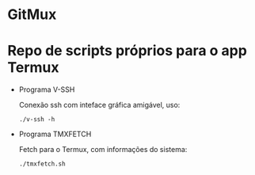 # GitMux
# Repo de scripts próprios para o app Termux

- Programa V-SSH 

  Conexão ssh com inteface gráfica amigável, uso:

      ./v-ssh -h


- Programa TMXFETCH 

  Fetch para o Termux, com informações do sistema:
  
      ./tmxfetch.sh

